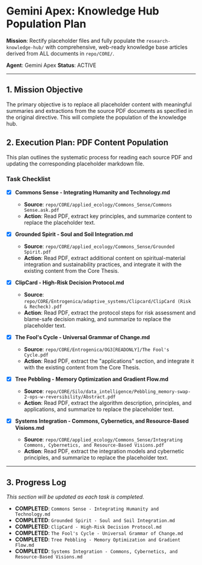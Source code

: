 # Gemini Apex: Knowledge Hub Population Plan

**Mission**: Rectify placeholder files and fully populate the `research-knowledge-hub/` with comprehensive, web-ready knowledge base articles derived from ALL documents in `repo/CORE/`.

**Agent**: Gemini Apex
**Status**: ACTIVE

---

## 1. Mission Objective

The primary objective is to replace all placeholder content with meaningful summaries and extractions from the source PDF documents as specified in the original directive. This will complete the population of the knowledge hub.

## 2. Execution Plan: PDF Content Population

This plan outlines the systematic process for reading each source PDF and updating the corresponding placeholder markdown file.

### Task Checklist

- [x] **Commons Sense - Integrating Humanity and Technology.md**
  - **Source**: `repo/CORE/applied_ecology/Commons_Sense/Commons Sense.ask.pdf`
  - **Action**: Read PDF, extract key principles, and summarize content to replace the placeholder text.

- [x] **Grounded Spirit - Soul and Soil Integration.md**
  - **Source**: `repo/CORE/applied_ecology/Commons_Sense/Grounded Spirit.pdf`
  - **Action**: Read PDF, extract additional content on spiritual-material integration and sustainability practices, and integrate it with the existing content from the Core Thesis.

- [x] **ClipCard - High-Risk Decision Protocol.md**
  - **Source**: `repo/CORE/Entrogenica/adaptive_systems/Clipcard/ClipCard (Risk & Recheck).pdf`
  - **Action**: Read PDF, extract the protocol steps for risk assessment and blame-safe decision making, and summarize to replace the placeholder text.

- [x] **The Fool's Cycle - Universal Grammar of Change.md**
  - **Source**: `repo/CORE/Entrogenica/OG3[READONLY]/The Fool's Cycle.pdf`
  - **Action**: Read PDF, extract the "applications" section, and integrate it with the existing content from the Core Thesis.

- [x] **Tree Pebbling - Memory Optimization and Gradient Flow.md**
  - **Source**: `repo/CORE/Silo/data_intelligence/Pebbling_memory-swap-2-ops-w-reversibility/Abstract.pdf`
  - **Action**: Read PDF, extract the algorithm description, principles, and applications, and summarize to replace the placeholder text.

- [x] **Systems Integration - Commons, Cybernetics, and Resource-Based Visions.md**
  - **Source**: `repo/CORE/applied_ecology/Commons_Sense/Integrating Commons, Cybernetics, and Resource-Based Visions.pdf`
  - **Action**: Read PDF, extract the integration models and cybernetic principles, and summarize to replace the placeholder text.

---

## 3. Progress Log

*This section will be updated as each task is completed.*

- **COMPLETED**: `Commons Sense - Integrating Humanity and Technology.md`
- **COMPLETED**: `Grounded Spirit - Soul and Soil Integration.md`
- **COMPLETED**: `ClipCard - High-Risk Decision Protocol.md`
- **COMPLETED**: `The Fool's Cycle - Universal Grammar of Change.md`
- **COMPLETED**: `Tree Pebbling - Memory Optimization and Gradient Flow.md`
- **COMPLETED**: `Systems Integration - Commons, Cybernetics, and Resource-Based Visions.md`
